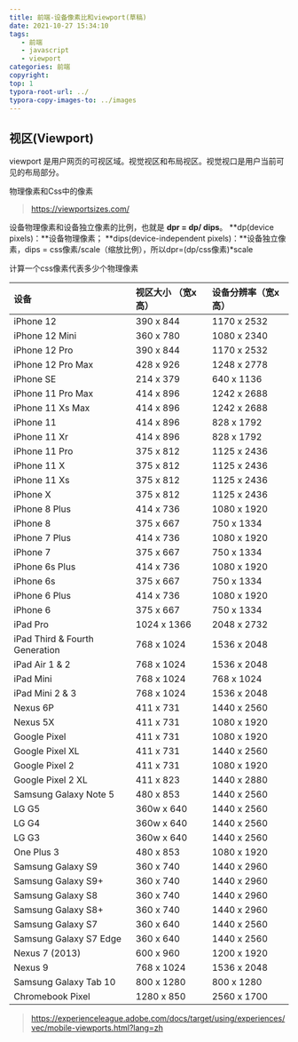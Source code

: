 ```yaml
---
title: 前端-设备像素比和viewport(草稿)
date: 2021-10-27 15:34:10
tags: 
   - 前端
   - javascript
   - viewport
categories: 前端
copyright:
top: 1
typora-root-url: ../
typora-copy-images-to: ../images
---
```


## 视区(Viewport)

viewport 是用户网页的可视区域。视觉视区和布局视区。视觉视口是用户当前可见的布局部分。

物理像素和Css中的像素

> https://viewportsizes.com/

设备物理像素和设备独立像素的比例，也就是 **dpr = dp/ dips**。
 **dp(device pixels)：**设备物理像素；
 **dips(device-independent pixels)：**设备独立像素，dips = css像素/scale（缩放比例），所以dpr=(dp/css像素)*scale

计算一个css像素代表多少个物理像素



| 设备                           | **视区大小 （宽x高）** | **设备分辨率（宽x高）** |
| :----------------------------- | :--------------------- | :---------------------- |
| iPhone 12                      | 390 x 844              | 1170 x 2532             |
| iPhone 12 Mini                 | 360 x 780              | 1080 x 2340             |
| iPhone 12 Pro                  | 390 x 844              | 1170 x 2532             |
| iPhone 12 Pro Max              | 428 x 926              | 1248 x 2778             |
| iPhone SE                      | 214 x 379              | 640 x 1136              |
| iPhone 11 Pro Max              | 414 x 896              | 1242 x 2688             |
| iPhone 11 Xs Max               | 414 x 896              | 1242 x 2688             |
| iPhone 11                      | 414 x 896              | 828 x 1792              |
| iPhone 11 Xr                   | 414 x 896              | 828 x 1792              |
| iPhone 11 Pro                  | 375 x 812              | 1125 x 2436             |
| iPhone 11 X                    | 375 x 812              | 1125 x 2436             |
| iPhone 11 Xs                   | 375 x 812              | 1125 x 2436             |
| iPhone X                       | 375 x 812              | 1125 x 2436             |
| iPhone 8 Plus                  | 414 x 736              | 1080 x 1920             |
| iPhone 8                       | 375 x 667              | 750 x 1334              |
| iPhone 7 Plus                  | 414 x 736              | 1080 x 1920             |
| iPhone 7                       | 375 x 667              | 750 x 1334              |
| iPhone 6s Plus                 | 414 x 736              | 1080 x 1920             |
| iPhone 6s                      | 375 x 667              | 750 x 1334              |
| iPhone 6 Plus                  | 414 x 736              | 1080 x 1920             |
| iPhone 6                       | 375 x 667              | 750 x 1334              |
| iPad Pro                       | 1024 x 1366            | 2048 x 2732             |
| iPad Third & Fourth Generation | 768 x 1024             | 1536 x 2048             |
| iPad Air 1 & 2                 | 768 x 1024             | 1536 x 2048             |
| iPad Mini                      | 768 x 1024             | 768 x 1024              |
| iPad Mini 2 & 3                | 768 x 1024             | 1536 x 2048             |
| Nexus 6P                       | 411 x 731              | 1440 x 2560             |
| Nexus 5X                       | 411 x 731              | 1080 x 1920             |
| Google Pixel                   | 411 x 731              | 1080 x 1920             |
| Google Pixel XL                | 411 x 731              | 1440 x 2560             |
| Google Pixel 2                 | 411 x 731              | 1080 x 1920             |
| Google Pixel 2 XL              | 411 x 823              | 1440 x 2880             |
| Samsung Galaxy Note 5          | 480 x 853              | 1440 x 2560             |
| LG G5                          | 360w x 640             | 1440 x 2560             |
| LG G4                          | 360w x 640             | 1440 x 2560             |
| LG G3                          | 360w x 640             | 1440 x 2560             |
| One Plus 3                     | 480 x 853              | 1080 x 1920             |
| Samsung Galaxy S9              | 360 x 740              | 1440 x 2960             |
| Samsung Galaxy S9+             | 360 x 740              | 1440 x 2960             |
| Samsung Galaxy S8              | 360 x 740              | 1440 x 2960             |
| Samsung Galaxy S8+             | 360 x 740              | 1440 x 2960             |
| Samsung Galaxy S7              | 360 x 640              | 1440 x 2560             |
| Samsung Galaxy S7 Edge         | 360 x 640              | 1440 x 2560             |
| Nexus 7 (2013)                 | 600 x 960              | 1200 x 1920             |
| Nexus 9                        | 768 x 1024             | 1536 x 2048             |
| Samsung Galaxy Tab 10          | 800 x 1280             | 800 x 1280              |
| Chromebook Pixel               | 1280 x 850             | 2560 x 1700             |

> https://experienceleague.adobe.com/docs/target/using/experiences/vec/mobile-viewports.html?lang=zh

